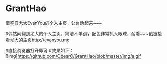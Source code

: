 # GrantHao
借鉴自尤大EvanYou的个人主页，让ta动起来~~~

#偶然间翻到尤大的个人主页，简洁不单调，配色非常抓人眼球，耐看~~~戳链接看尤大的主页http://evanyou.me

#直接浏览器打开即可
#效果如下：
[!img]https://github.com/ObearO/GrantHao/blob/master/img/a.gif
